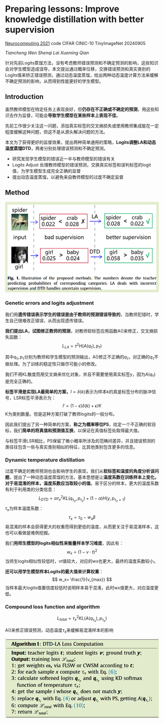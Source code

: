 # Preparing lessons: Improve knowledge distillation with better supervision

[Neurocomputing 2021](https://www.sciencedirect.com/science/article/pii/S0925231221006603)	code	CIFAR CINIC-10 TinyImageNet	20240905

*Tiancheng Wen  Shenqi Lai  Xueming Qian*

针对先前Logits蒸馏方法，没有考虑教师错误预测和不确定预测的影响，这些知识会对学生模型造成误导，本文提出通过概率位移，交换错误预测和真实类别的Logits值来矫正错误预测，通过动态温度蒸馏，给出两种动态温度计算方法来缓解不确定预测的影响，从而得到性能更好的学生模型。

## Introduction

虽然教师模型在特定任务上表现良好，但**仍存在不正确或不确定的预测**，用这些知识去作为监督，可能会**导致学生模型在某些样本上表现不佳**。

先前工作很少关注这一问题，添加真实标签的交叉熵损失或使用教师集成能在一定程度缓解这种问题，但这不是从源头解决问题的方法。

本文为了获得更好的监督效果，提出两种简单通用的策略，**Logits调整LA和动态温度蒸馏DTD**，两者分别处理错误预测和不确定预测。

- 研究发现学生模型的错误近一半与教师模型的错误有关
- Logits Adjust 处理教师模型的错误预测，交换真实标签和误判标签的logit值，为学生模型生成完全正确的监督
- 提出动态温度蒸馏，以避免来自教师模型的过度不确定监督

## Method

![image-20240905104724749](imgs/image-20240905104724749.png)

### Genetic errors and logits adjustment

我们用**遗传错误表示学生的错误是由于教师的预测错误导致的**，当教师犯错时，学生自己很难改正错误，从而出现遗传错误。

**我们提出LA，试图修正教师的预测**，对教师软标签应用函数A()来修正，交叉熵损失函数：
$$
L_{LA} = \tau^2 H(A(q_\tau), p_\tau)
$$


其中$q_\tau,p_\tau$分别为教师和学生模型的预测输出，A()修正不正确的$q_\tau$，对正确的$q_\tau$不做处理。为了训练的稳定性只做尽可能小的修改。

我们不用KL散度而用交叉熵来优化对象，并且不需要使用真实标签y，因为$A(q_\tau)$是完全正确的。

**标签平滑是实现LA最简单的方案，**$l = \delta(k)$表示为样本k的真是标签分布的脉冲信号，LSR标签平滑表示为：
$$
l' = (1-\epsilon)\delta(k) + \epsilon/K
$$
K为类别数量。但是这种方案打破了教师logits的一般分布。

因此我们提出了另一种简单的方案，**称之为概率移位PS**，给定一个不正确的软目标，我们**简单的将真值和预测值互换**，以保证在真值标签处取得最大值。

与标签平滑LSR相比，PS保留了微小概率所涉及的范畴间差异，并且错误预测的类往往包含一些与真实类别相似的特征，比其他类别包含更多的信息。

### Dynamic temperature distillation

过度不确定的教师预测也会影响学生的表现，我们从**软标签和温度的角度分析该问题**，提出了一种动态温度蒸馏的方法，基本思想是让**温度系数在训练样本上变化，对于易混淆的样本，温度系数应当取较小的值**。易于区分的样本，更大的温度系数有利于利用类的分类信息：
$$
L_{DTD} = \alpha\tau^2_xKL(q_{\tau_x}, p_{\tau_x}) + (1-\alpha)H(y, p_{\tau_x = 1})
$$
$\tau_x$为样本温度系数：
$$
\tau_x = \tau_0 - w_x\beta
$$
易混淆的样本会获得更大的权重而得到更低的温度，从而更关注于易混淆样本，这也可以看做是难例挖掘。

我们**用师生模型的logits相似性来衡量样本学习难度**，因此有：
$$
w_x= (1-v\cdot t)^2
$$
当师生logits相似性较低时，vt值较大，对应的wx也更大，最终的温度系数较小。

**还可以用学生模型样本Logits的最大值来计算权重**：
$$
w_x= \frac{1}{v_{max}}
$$
当样本最大logits值置信度较低时说明样本易于混淆，此时wx值更大，对应温度更低。

### Compound loss function and algorithm

$$
L_{total} = \tau^2_xKL(A(q_{\tau_x}), p_{\tau_x})
$$

A()来修正错误预测，动态温度$\tau_x$来缓解易混淆样本的影响

![image-20240906101309218](imgs/image-20240906101309218.png)